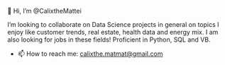 👋 Hi, I’m @CalixtheMattei

 I’m looking to collaborate on Data Science projects in general on topics I enjoy like customer trends, real estate, health data and energy mix. 
 I am also looking for jobs in these fields!
 Proficient in Python, SQL and VB.


 
- 📫 How to reach me: calixthe.matmat@gmail.com

<!---
CalixtheMattei/CalixtheMattei is a ✨ special ✨ repository because its `README.md` (this file) appears on your GitHub profile.
You can click the Preview link to take a look at your changes.
--->
